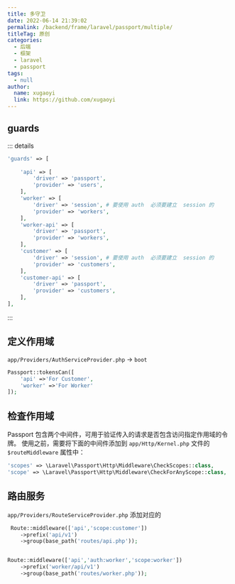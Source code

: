 ```yaml
---
title: 多守卫
date: 2022-06-14 21:39:02
permalink: /backend/frame/laravel/passport/multiple/
titleTag: 原创
categories: 
  - 后端
  - 框架
  - laravel
  - passport
tags: 
  - null
author: 
  name: xugaoyi
  link: https://github.com/xugaoyi
---
```

## guards

::: details
```php
'guards' => [
    
    'api' => [
        'driver' => 'passport',
        'provider' => 'users',
    ],
    'worker' => [
        'driver' => 'session', # 要使用 auth  必须要建立  session 的
        'provider' => 'workers',
    ],
    'worker-api' => [
        'driver' => 'passport',
        'provider' => 'workers',
    ],
    'customer' => [
        'driver' => 'session', # 要使用 auth  必须要建立  session 的
        'provider' => 'customers',
    ],
    'customer-api' => [
        'driver' => 'passport',
        'provider' => 'customers',
    ],
],
```
:::


## 定义作用域
`app/Providers/AuthServiceProvider.php` -> `boot` 
```php
Passport::tokensCan([
    'api' =>'For Customer',
    'worker' =>'For Worker'
]);
```

## 检查作用域
Passport 包含两个中间件，可用于验证传入的请求是否包含访问指定作用域的令牌。 使用之前，需要将下面的中间件添加到 `app/Http/Kernel.php` 文件的 `$routeMiddleware` 属性中：

```php
'scopes' => \Laravel\Passport\Http\Middleware\CheckScopes::class,
'scope' => \Laravel\Passport\Http\Middleware\CheckForAnyScope::class,

```

## 路由服务
`app/Providers/RouteServiceProvider.php` 添加对应的

```php
 Route::middleware(['api','scope:customer'])
    ->prefix('api/v1')
    ->group(base_path('routes/api.php'));


Route::middleware(['api','auth:worker','scope:worker'])
    ->prefix('worker/api/v1')
    ->group(base_path('routes/worker.php'));

```